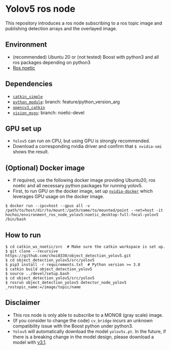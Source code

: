 # Yolov5 ros node
This repository introduces a ros node subscribing to a ros topic image and publishing detection arrays and the overlayed image.

## Environment
* (recommended) Ubuntu 20 or (not tested) Boost with python3 and all ros packages depending on python3
* [Ros noetic](http://wiki.ros.org/noetic)

## Dependencies
* [`catkin_simple`](https://github.com/catkin/catkin_simple)
* [`python_module`](https://github.com/ethz-asl/schweizer_messer.git): branch: feature/python_version_arg
* [`opencv3_catkin`](https://github.com/ethz-asl/opencv3_catkin)
* [`vision_msgs`](https://github.com/ros-perception/vision_msgs): branch: noetic-devel

## GPU set up
* `Yolov5` can run on CPU, but using GPU is strongly recommended.
* Download a corresponding nvidia driver and confirm that `$ nvidia-smi` shows the result.

## (Optional) Docker image
* If required, use the following docker image providing Ubuntu20, ros noetic and all necessary python packages for running yolov5.
* First, to run GPU on the docker image, set up [`nvidia-docker`](https://github.com/NVIDIA/nvidia-docker) which leverages GPU usage on the docker image.
```
$ docker run --ipc=host --gpus all -v /path/to/host/dir/to/mount:/path/name/to/mounted/point --net=host -it hochoi/environment_ros_node_yolov5:noetic_desktop-full-focal-yolov5 /bin/bash
```

## How to run
```
$ cd catkin_ws_noetic/src  # Make sure the catkin workspace is set up.
$ git clone --recursive https://github.com/choi0330/object_detection_yolov5.git
$ cd object_detection_yolov5/src/yolov5
$ pip3 install -r requirements.txt  # Python version >= 3.8
$ catkin build object_detection_yolov5
$ source ../devel/setup.bash
$ cd object_detection_yolov5/src/yolov5
$ rosrun object_detection_yolov5 detector_node_yolov5 _rostopic_name:=/image/topic/name
```

## Disclaimer
* This ros node is only able to subscribe to a MONO8 (gray scale) image.
* (If you consider to change the code) `cv_bridge` incurs an unknown compatibility issue with the Boost python under python3.
* `Yolov5` will automatically download the model `yolov5s.pt`. In the future, if there is a breaking change in the model design, please download a model with [v3.1](https://github.com/ultralytics/yolov5/releases/download/v3.1/yolov5s.pt). 
